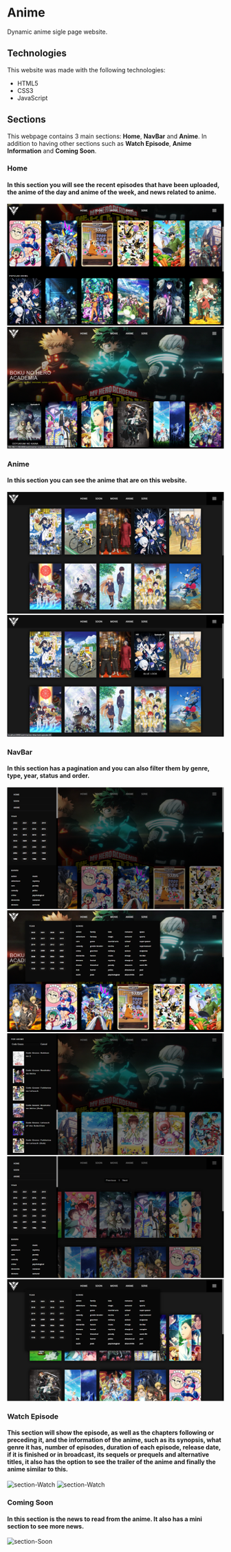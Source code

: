 # Anime
Dynamic anime sigle page website.

## Technologies
This website was made with the following technologies:
- HTML5
- CSS3
- JavaScript

## Sections
This webpage contains 3 main sections: **Home**, **NavBar** and **Anime**. In addition to having other sections such as **Watch Episode**, **Anime Information** and **Coming Soon**.

### Home
#### In this section you will see the recent episodes that have been uploaded, the anime of the day and anime of the week, and news related to anime.
![section-Home](img/Home.png)
![section-Home](img/Slider.png)

### Anime
#### In this section you can see the anime that are on this website.
![section-Anime](img/Eps.png)
![section-Anime](img/EpsAnime.png)

### NavBar
#### In this section has a pagination and you can also filter them by genre, type, year, status and order.
![section-NavBar](img/Nav.png)
![section-NavBar](img/Bar.png)
![section-NavBar](img/Search.png)
![section-NavBar](img/NavAnime.png)
![section-NavBar](img/BarAnime.png)

### Watch Episode
#### This section will show the episode, as well as the chapters following or preceding it, and the information of the anime, such as its synopsis, what genre it has, number of episodes, duration of each episode, release date, if it is finished or in broadcast, its sequels or prequels and alternative titles, it also has the option to see the trailer of the anime and finally the anime similar to this.
![section-Watch](img/Video.pnh)
![section-Watch](img/EpsVideo.pnh)

### Coming Soon
#### In this section is the news to read from the anime. It also has a mini section to see more news.
![section-Soon](img/Trailer.pnh)
